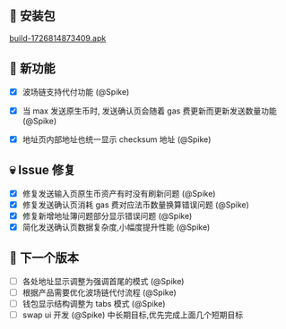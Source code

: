 ## 🚀 安装包

[build-1726814873409.apk](https://dalveywallet.s3.ap-northeast-1.amazonaws.com/release/apks/build-1726814873409.apk)

## 🎉 新功能

- [x] 波场链支持代付功能 (@Spike)
- [x] 当 max 发送原生币时, 发送确认页会随着 gas 费更新而更新发送数量功能 (@Spike)
- [x] 地址页内部地址也统一显示 checksum 地址 (@Spike)


## 💀 Issue 修复

- [x] 修复发送输入页原生币资产有时没有刷新问题 (@Spike)
- [x] 修复发送确认页消耗 gas 费对应法币数量换算错误问题 (@Spike)
- [x] 修复新增地址簿问题部分显示错误问题 (@Spike)
- [x] 简化发送确认页数据复杂度,小幅度提升性能 (@Spike)

## 📅 下一个版本

- [ ] 各处地址显示调整为强调首尾的模式 (@Spike)
- [ ] 根据产品需要优化波场链代付流程 (@Spike)
- [ ] 钱包显示结构调整为 tabs 模式 (@Spike)
- [ ] swap ui 开发 (@Spike) 中长期目标,优先完成上面几个短期目标
